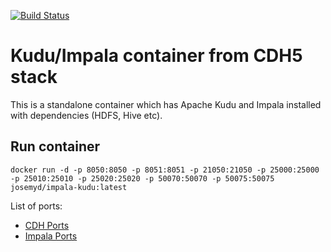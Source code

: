 [![Build Status](https://travis-ci.org/josemyduarte/docker-impala-kudu.svg?branch=master)](https://travis-ci.org/josemyduarte/docker-impala-kudu)

# Kudu/Impala container from CDH5 stack

This is a standalone container which has Apache Kudu and Impala installed with dependencies (HDFS, Hive etc).

## Run container

```
docker run -d -p 8050:8050 -p 8051:8051 -p 21050:21050 -p 25000:25000 -p 25010:25010 -p 25020:25020 -p 50070:50070 -p 50075:50075 josemyd/impala-kudu:latest
```

List of ports:

* [CDH Ports](http://www.cloudera.com/documentation/enterprise/latest/topics/cdh_ig_ports_cdh5.html)
* [Impala Ports](http://www.cloudera.com/content/www/en-us/documentation/enterprise/latest/topics/cm_ig_ports_impala.html)
